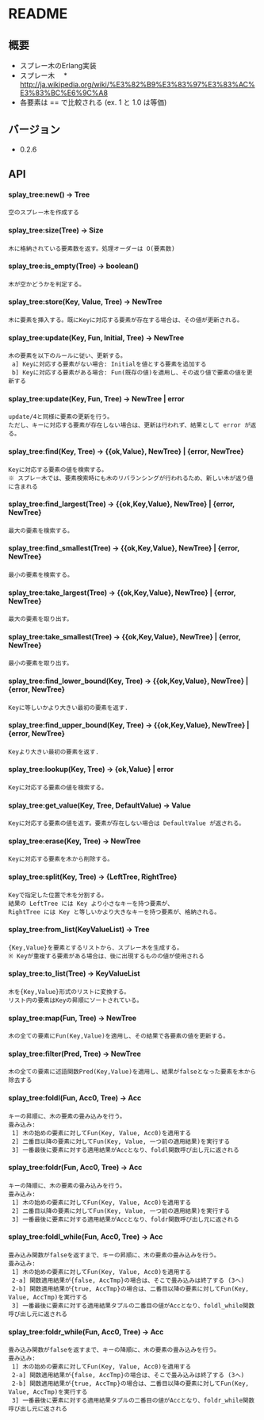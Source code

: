 # README
## 概要
* スプレー木のErlang実装
* スプレー木
　* http://ja.wikipedia.org/wiki/%E3%82%B9%E3%83%97%E3%83%AC%E3%83%BC%E6%9C%A8
* 各要素は == で比較される (ex. 1 と 1.0 は等価)

## バージョン
* 0.2.6

## API
#### splay_tree:new() -> Tree

    空のスプレー木を作成する

#### splay_tree:size(Tree) -> Size

    木に格納されている要素数を返す。処理オーダーは O(要素数)

#### splay_tree:is_empty(Tree) -> boolean()

    木が空かどうかを判定する。

#### splay_tree:store(Key, Value, Tree) -> NewTree

    木に要素を挿入する。既にKeyに対応する要素が存在する場合は、その値が更新される。

#### splay_tree:update(Key, Fun, Initial, Tree) -> NewTree

    木の要素を以下のルールに従い、更新する。
     a] Keyに対応する要素がない場合: Initialを値とする要素を追加する
     b] Keyに対応する要素がある場合: Fun(既存の値)を適用し、その返り値で要素の値を更新する

#### splay_tree:update(Key, Fun, Tree) -> NewTree | error

    update/4と同様に要素の更新を行う。
    ただし、キーに対応する要素が存在しない場合は、更新は行われず、結果として error が返る。

#### splay_tree:find(Key, Tree) -> {{ok,Value}, NewTree} | {error, NewTree}

    Keyに対応する要素の値を検索する。
    ※ スプレー木では、要素検索時にも木のリバランシングが行われるため、新しい木が返り値に含まれる

#### splay_tree:find_largest(Tree) -> {{ok,Key,Value}, NewTree} | {error, NewTree}

    最大の要素を検索する。

#### splay_tree:find_smallest(Tree) -> {{ok,Key,Value}, NewTree} | {error, NewTree}

    最小の要素を検索する。

#### splay_tree:take_largest(Tree) -> {{ok,Key,Value}, NewTree} | {error, NewTree}

    最大の要素を取り出す。

#### splay_tree:take_smallest(Tree) -> {{ok,Key,Value}, NewTree} | {error, NewTree}

    最小の要素を取り出す。

#### splay_tree:find_lower_bound(Key, Tree) -> {{ok,Key,Value}, NewTree} | {error, NewTree}

    Keyに等しいかより大きい最初の要素を返す.

#### splay_tree:find_upper_bound(Key, Tree) -> {{ok,Key,Value}, NewTree} | {error, NewTree}

    Keyより大きい最初の要素を返す.

#### splay_tree:lookup(Key, Tree) -> {ok,Value} | error

    Keyに対応する要素の値を検索する。

#### splay_tree:get_value(Key, Tree, DefaultValue) -> Value

    Keyに対応する要素の値を返す。要素が存在しない場合は DefaultValue が返される。

#### splay_tree:erase(Key, Tree) -> NewTree

    Keyに対応する要素を木から削除する。

#### splay_tree:split(Key, Tree) -> {LeftTree, RightTree}

    Keyで指定した位置で木を分割する。
    結果の LeftTree には Key より小さなキーを持つ要素が、
    RightTree には Key と等しいかより大きなキーを持つ要素が、格納される。

#### splay_tree:from_list(KeyValueList) -> Tree

    {Key,Value}を要素とするリストから、スプレー木を生成する。
    ※ Keyが重複する要素がある場合は、後に出現するものの値が使用される

#### splay_tree:to_list(Tree) -> KeyValueList

    木を{Key,Value}形式のリストに変換する。
    リスト内の要素はKeyの昇順にソートされている。

#### splay_tree:map(Fun, Tree) -> NewTree

    木の全ての要素にFun(Key,Value)を適用し、その結果で各要素の値を更新する。

#### splay_tree:filter(Pred, Tree) -> NewTree

    木の全ての要素に述語関数Pred(Key,Value)を適用し、結果がfalseとなった要素を木から除去する

#### splay_tree:foldl(Fun, Acc0, Tree) -> Acc

    キーの昇順に、木の要素の畳み込みを行う。
    畳み込み:
     1] 木の始めの要素に対してFun(Key, Value, Acc0)を適用する
     2] 二番目以降の要素に対してFun(Key, Value, 一つ前の適用結果)を実行する
     3] 一番最後に要素に対する適用結果がAccとなり、foldl関数呼び出し元に返される

#### splay_tree:foldr(Fun, Acc0, Tree) -> Acc

    キーの降順に、木の要素の畳み込みを行う。
    畳み込み:
     1] 木の始めの要素に対してFun(Key, Value, Acc0)を適用する
     2] 二番目以降の要素に対してFun(Key, Value, 一つ前の適用結果)を実行する
     3] 一番最後に要素に対する適用結果がAccとなり、foldr関数呼び出し元に返される

#### splay_tree:foldl_while(Fun, Acc0, Tree) -> Acc

    畳み込み関数がfalseを返すまで、キーの昇順に、木の要素の畳み込みを行う。
    畳み込み:
     1] 木の始めの要素に対してFun(Key, Value, Acc0)を適用する
     2-a] 関数適用結果が{false, AccTmp}の場合は、そこで畳み込みは終了する (3へ)
     2-b] 関数適用結果が{true, AccTmp}の場合は、二番目以降の要素に対してFun(Key, Value, AccTmp)を実行する
     3] 一番最後に要素に対する適用結果タプルの二番目の値がAccとなり、foldl_while関数呼び出し元に返される

#### splay_tree:foldr_while(Fun, Acc0, Tree) -> Acc

    畳み込み関数がfalseを返すまで、キーの降順に、木の要素の畳み込みを行う。
    畳み込み:
     1] 木の始めの要素に対してFun(Key, Value, Acc0)を適用する
     2-a] 関数適用結果が{false, AccTmp}の場合は、そこで畳み込みは終了する (3へ)
     2-b] 関数適用結果が{true, AccTmp}の場合は、二番目以降の要素に対してFun(Key, Value, AccTmp)を実行する
     3] 一番最後に要素に対する適用結果タプルの二番目の値がAccとなり、foldr_while関数呼び出し元に返される
